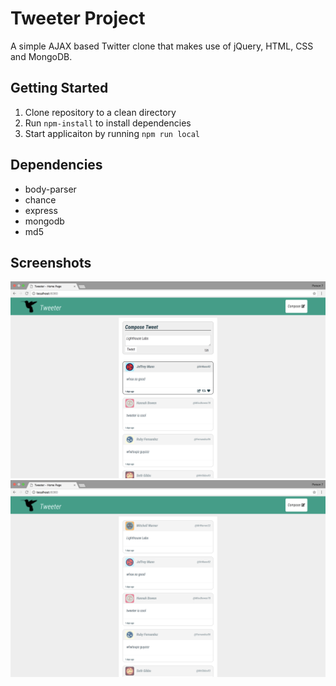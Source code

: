 # Tweeter Project

A simple AJAX based Twitter clone that makes use of jQuery, HTML, CSS and MongoDB.

## Getting Started

1.  Clone repository to a clean directory
2.  Run `npm-install` to install dependencies
3.  Start applicaiton by running `npm run local`

## Dependencies

- body-parser
- chance
- express
- mongodb
- md5

## Screenshots
!["Screenshot showing compose box"](https://github.com/AndyVo1998/tweeter/blob/master/docs/Compose-Tweet.png?raw=true)
!["Screenshot of tweets"](https://github.com/AndyVo1998/tweeter/blob/master/docs/Tweets.png?raw=true)

